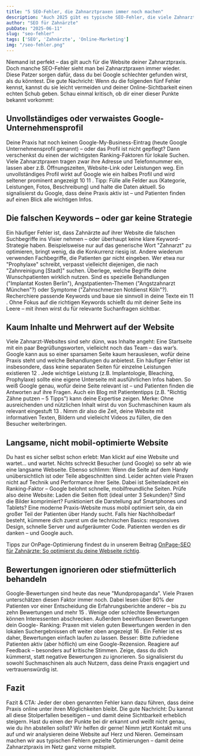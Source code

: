 ```yaml
---
title: "5 SEO-Fehler, die Zahnarztpraxen immer noch machen"
description: "Auch 2025 gibt es typische SEO-Fehler, die viele Zahnarztpraxen begehen. Dieser artikel stellt fünf häufige Patzer vor – vom ungenutzten Google-Profil bis zur langsamen Website – und zeigt dir, wie du diese Stolperfallen vermeidest, um online erfolgreicher neue Patienten zu gewinnen." 
author: "SEO für Zahnärzte"
pubDate: "2025-06-11"
slug: "seo-fehler"
tags: ['SEO', 'Zahnärzte', 'Online-Marketing']
img: "/seo-fehler.png"
---
```


Niemand ist perfekt – das gilt auch für die Website deiner Zahnarztpraxis. Doch manche SEO-Fehler sieht man bei Zahnarztpraxen immer wieder. Diese Patzer sorgen dafür, dass du bei Google schlechter gefunden wirst, als du könntest. Die gute Nachricht: Wenn du die folgenden fünf Fehler kennst, kannst du sie leicht vermeiden und deiner Online-Sichtbarkeit einen echten Schub geben. Schau einmal kritisch, ob dir einer dieser Punkte bekannt vorkommt:

## Unvollständiges oder verwaistes Google-Unternehmensprofil

Deine Praxis hat noch keinen Google-My-Business-Eintrag (heute Google Unternehmensprofil genannt) – oder das Profil ist nicht gepflegt? Dann verschenkst du einen der wichtigsten Ranking-Faktoren für lokale Suchen. Viele Zahnarztpraxen tragen zwar ihre Adresse und Telefonnummer ein, lassen aber z.B. Öffnungszeiten, Website-Link oder Leistungen weg. Ein unvollständiges Profil wirkt auf Google wie ein halbes Profil und wird seltener prominent angezeigt 10 11 . Tipp: Fülle alle Felder aus (Kategorie, Leistungen, Fotos, Beschreibung) und halte die Daten aktuell. So signalisierst du Google, dass deine Praxis aktiv ist – und Patienten finden auf einen Blick alle wichtigen Infos.

## Die falschen Keywords – oder gar keine Strategie

Ein häufiger Fehler ist, dass Zahnärzte auf ihrer Website die falschen Suchbegriffe ins Visier nehmen – oder überhaupt keine klare Keyword-Strategie haben. Beispielsweise nur auf das generische Wort "Zahnarzt" zu optimieren, bringt wenig, da die Konkurrenz riesig ist. Andere wiederum verwenden Fachbegriffe, die Patienten gar nicht eingeben. Wer etwa nur "Prophylaxe" schreibt, verpasst vielleicht diejenigen, die nach "Zahnreinigung [Stadt]" suchen. Überlege, welche Begriffe deine Wunschpatienten wirklich nutzen. Sind es spezielle Behandlungen ("Implantat Kosten Berlin"), Angstpatienten-Themen ("Angstzahnarzt München"?) oder Symptome ("Zahnschmerzen Notdienst Köln"?). Recherchiere passende Keywords und baue sie sinnvoll in deine Texte ein 11 . Ohne Fokus auf die richtigen Keywords schießt du mit deiner Seite ins Leere – mit ihnen wirst du für relevante Suchanfragen sichtbar.

## Kaum Inhalte und Mehrwert auf der Website

Viele Zahnarzt-Websites sind sehr dünn, was Inhalte angeht: Eine Startseite mit ein paar Begrüßungsworten, vielleicht noch das Team – das war’s. Google kann aus so einer sparsamen Seite kaum herauslesen, wofür deine Praxis steht und welche Behandlungen du anbietest. Ein häufiger Fehler ist insbesondere, dass keine separaten Seiten für einzelne Leistungen existieren 12 . Jede wichtige Leistung (z.B. Implantologie, Bleaching, Prophylaxe) sollte eine eigene Unterseite mit ausführlichen Infos haben. So weiß Google genau, wofür deine Seite relevant ist – und Patienten finden die Antworten auf ihre Fragen. Auch ein Blog mit Patiententipps (z.B. "Richtig Zähne putzen – 5 Tipps") kann deine Expertise zeigen. Merke: Ohne ausreichenden und nützlichen Inhalt wirst du von Suchmaschinen kaum als relevant eingestuft 13 . Nimm dir also die Zeit, deine Website mit informativen Texten, Bildern und vielleicht Videos zu füllen, die den Besucher weiterbringen.

## Langsame, nicht mobil-optimierte Website

Du hast es sicher selbst schon erlebt: Man klickt auf eine Website und wartet... und wartet. Nichts schreckt Besucher (und Google) so sehr ab wie eine langsame Webseite. Ebenso schlimm: Wenn die Seite auf dem Handy unübersichtlich ist oder Teile abgeschnitten sind. Leider achten viele Praxen nicht auf Technik und Performance ihrer Seite. Dabei ist Seitenladezeit ein Ranking-Faktor – Google belohnt schnelle, mobilfreundliche Seiten. Prüfe also deine Website: Laden die Seiten flott (ideal unter 3 Sekunden)? Sind die Bilder komprimiert? Funktioniert die Darstellung auf Smartphones und Tablets? Eine moderne Praxis-Website muss mobil optimiert sein, da ein großer Teil der Patienten über Handy sucht. Falls hier Nachholbedarf besteht, kümmere dich zuerst um die technischen Basics: responsives Design, schnelle Server und aufgeräumter Code. Patienten werden es dir danken – und Google auch.

Tipps zur OnPage-Optimierung findest du in unserem Beitrag [OnPage-SEO für Zahnärzte: So optimierst du deine Webseite richtig](/blog/onpage-seo-fuer-zahnaerzte-so-optimierst-du-deine-webseite-richtig).



## Bewertungen ignorieren oder stiefmütterlich behandeln

Google-Bewertungen sind heute das neue "Mundpropaganda". Viele Praxen unterschätzen diesen Faktor immer noch. Dabei lesen über 80% der Patienten vor einer Entscheidung die Erfahrungsberichte anderer – bis zu zehn Bewertungen und mehr 15 . Wenige oder schlechte Bewertungen können Interessenten abschrecken. Außerdem beeinflussen Bewertungen dein Google- Ranking: Praxen mit vielen guten Bewertungen werden in den lokalen Suchergebnissen oft weiter oben angezeigt 16 . Ein Fehler ist es daher, Bewertungen einfach laufen zu lassen. Besser: Bitte zufriedene Patienten aktiv (aber höflich) um eine Google-Rezension. Reagiere auf Feedback – besonders auf kritische Stimmen. Zeige, dass du dich kümmerst, statt negative Bewertungen zu ignorieren. So signalisierst du sowohl Suchmaschinen als auch Nutzern, dass deine Praxis engagiert und vertrauenswürdig ist.


## Fazit

Fazit & CTA: Jeder der oben genannten Fehler kann dazu führen, dass deine Praxis online unter ihren Möglichkeiten bleibt. Die gute Nachricht: Du kannst all diese Stolperfallen beseitigen – und damit deine Sichtbarkeit erheblich steigern. Hast du einen der Punkte bei dir erkannt und weißt nicht genau, wie du ihn abstellen sollst? Wir helfen dir gerne! Nimm jetzt Kontakt mit uns auf und wir analysieren deine Website auf Herz und Nieren. Gemeinsam machen wir aus typischen Fehlern gezielte Optimierungen – damit deine Zahnarztpraxis im Netz ganz vorne mitspielt.